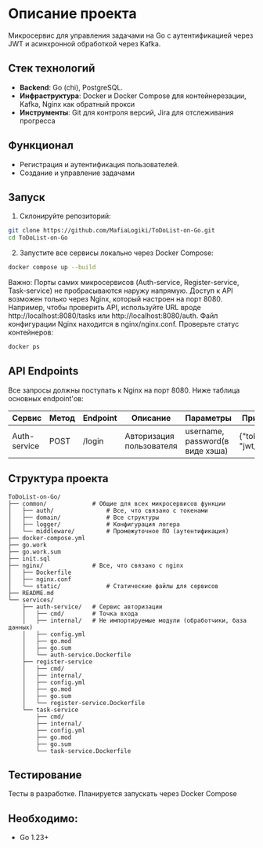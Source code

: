 # Описание проекта
Микросервис для управления задачами на Go с аутентификацией через JWT и асинхронной обработкой через Kafka. 

## Стек технологий  
- **Backend**: Go (chi), PostgreSQL.  
- **Инфраструктура**: Docker и Docker Compose для контейнерезации, Kafka, Nginx как обратный прокси  
- **Инструменты**: Git для контроля версий, Jira для отслеживания прогресса

## Функционал  
- Регистрация и аутентификация пользователей.  
- Создание и управление задачами 

## Запуск
1. Склонируйте репозиторий:
```bash  
git clone https://github.com/MafiaLogiki/ToDoList-on-Go.git
cd ToDoList-on-Go
```
2. Запустите все сервисы локально через Docker Compose:
```bash
docker compose up --build
```
Важно: Порты самих микросервисов (Auth-service, Register-service, Task-service) не пробрасываются наружу напрямую. Доступ к API возможен только через Nginx, который настроен на порт 8080. Например, чтобы проверить API, используйте URL вроде http://localhost:8080/tasks или http://localhost:8080/auth. Файл конфигурации Nginx находится в nginx/nginx.conf. Проверьте статус контейнеров:
```bash
docker ps
```

## API Endpoints
Все запросы должны поступать к Nginx на порт 8080. Ниже таблица основных endpoint'ов:

|Сервис|Метод|Endpoint|Описание|Параметры|Пример ответа|
|------|-----|--------|--------|---------|-------------|
|Auth-service|POST|/login|Авторизация пользователя|username, password(в виде хэша)|{"token", "jwt_token_here"} |



## Структура проекта
```
ToDoList-on-Go/
├── common/             # Общие для всех микросервисов функции
│   ├── auth/               # Все, что связано с токенами
│   ├── domain/             # Все структуры
│   ├── logger/             # Конфигурация логера
│   └── middleware/         # Промежуточное ПО (аутентификация)
├── docker-compose.yml
├── go.work
├── go.work.sum
├── init.sql
├── nginx/              # Все, что связано с nginx
│   ├── Dockerfile      
│   ├── nginx.conf
│   └── static/             # Статические файлы для сервисов
├── README.md
└── services/
    ├── auth-service/   # Сервис авторизации 
    │   ├── cmd/        # Точка входа
    │   ├── internal/   # Не импортируемые модули (обработчики, база данных)
    │   ├── config.yml
    │   ├── go.mod
    │   ├── go.sum
    │   └── auth-service.Dockerfile
    ├── register-service
    │   ├── cmd/
    │   ├── internal/
    │   ├── config.yml
    │   ├── go.mod
    │   ├── go.sum
    │   └── register-service.Dockerfile
    └── task-service
        ├── cmd/ 
        ├── internal/
        ├── config.yml
        ├── go.mod
        ├── go.sum
        └── task-service.Dockerfile
```

## Тестирование
Тесты в разработке. Планируется запускать через Docker Compose

## Необходимо:
- Go 1.23+
